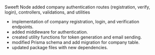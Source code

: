 Sweeft Node 
added company authentication routes (registration, verify, login), controllers, validations, and utilities

- implementation of company registration, login, and verification endpoints.
- added middleware for authentication.
- created utility functions for token generation and email sending.
- modified Prisma schema and add migration for company table.
- updated package files with new dependencies.